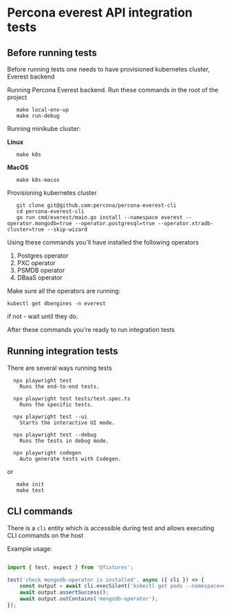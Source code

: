 # Percona everest API integration tests

## Before running tests

Before running tests one needs to have provisioned kubernetes cluster, Everest backend

Running Percona Everest backend. Run these commands in the root of the project

```
   make local-env-up
   make run-debug
```
Running minikube cluster:

**Linux**
```
   make k8s
```
**MacOS**
```
   make k8s-macos
```
Provisioning kubernetes cluster

```
   git clone git@github.com:percona/percona-everest-cli
   cd percona-everest-cli
   go run cmd/everest/main.go install --namespace everest --operator.mongodb=true --operator.postgresql=true --operator.xtradb-cluster=true --skip-wizard
```
Using these commands you'll have installed the following operators

1. Postgres operator
2. PXC operator
3. PSMDB operator
4. DBaaS operator

Make sure all the operators are running:
```
kubectl get dbengines -n everest
```
if not - wait until they do.

After these commands you're ready to run integration tests

## Running integration tests
There are several ways running tests
```
  npx playwright test
    Runs the end-to-end tests.

  npx playwright test tests/test.spec.ts
    Runs the specific tests.

  npx playwright test --ui
    Starts the interactive UI mode.

  npx playwright test --debug
    Runs the tests in debug mode.

  npx playwright codegen
    Auto generate tests with Codegen.
```

or
```
   make init
   make test
```

## CLI commands

There is a `cli` entity which is accessible during test and allows executing CLI commands on the host

Example usage:
```javascript

import { test, expect } from '@fixtures';

test('check mongodb-operator is installed', async ({ cli }) => {
    const output = await cli.execSilent('kubectl get pods --namespace=everest');
    await output.assertSuccess();
    await output.outContains('mongodb-operator');
});
```
